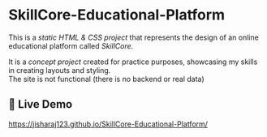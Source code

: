 # SkillCore-Educational-Platform
This is a *static HTML & CSS project* that represents the design of an online educational platform called *SkillCore*.

It is a *concept project* created for practice purposes, showcasing my skills in creating layouts and styling.  
The site is not functional (there is no backend or real data)

## 🔗 Live Demo
https://jisharaj123.github.io/SkillCore-Educational-Platform/
